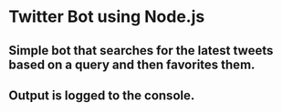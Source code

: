 # Twitter Bot using Node.js

## Simple bot that searches for the latest tweets based on a query and then favorites them.

## Output is logged to the console.